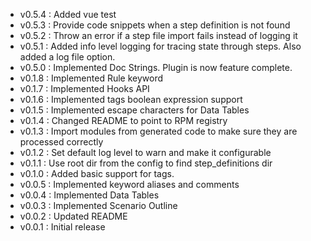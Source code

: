 * v0.5.4 : Added vue test
* v0.5.3 : Provide code snippets when a step definition is not found
* v0.5.2 : Throw an error if a step file import fails instead of logging it
* v0.5.1 : Added info level logging for tracing state through steps.  Also added a log file option.
* v0.5.0 : Implemented Doc Strings.  Plugin is now feature complete.
* v0.1.8 : Implemented Rule keyword
* v0.1.7 : Implemented Hooks API
* v0.1.6 : Implemented tags boolean expression support
* v0.1.5 : Implemented escape characters for Data Tables
* v0.1.4 : Changed README to point to RPM registry
* v0.1.3 : Import modules from generated code to make sure they are processed correctly
* v0.1.2 : Set default log level to warn and make it configurable
* v0.1.1 : Use root dir from the config to find step_definitions dir
* v0.1.0 : Added basic support for tags.
* v0.0.5 : Implemented keyword aliases and comments
* v0.0.4 : Implemented Data Tables
* v0.0.3 : Implemented Scenario Outline
* v0.0.2 : Updated README
* v0.0.1 : Initial release
